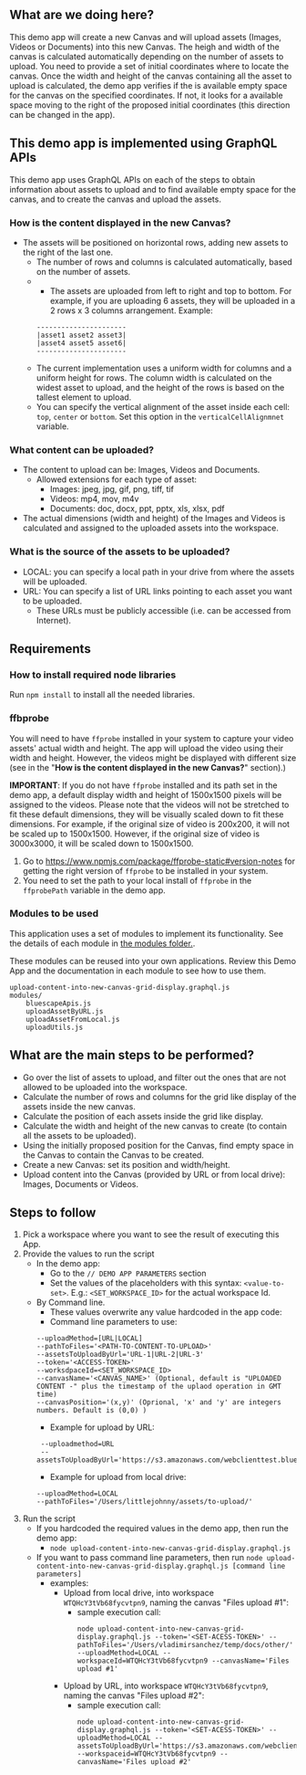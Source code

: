 ## What are we doing here?

This demo app will create a new Canvas and will upload assets (Images, Videos or Documents) into this new Canvas. 
The heigh and width of the canvas is calculated automatically depending on the number of assets to upload. 
You need to provide a set of initial coordinates where to locate the canvas. Once the width and height of the canvas containing all the asset to upload is calculated, the demo app verifies if the is available empty space for the canvas on the specified coordinates. If not, it looks for a available space moving to the right of the proposed initial coordinates (this direction can be changed in the app).

## This demo app is implemented using GraphQL APIs

This demo app uses GraphQL APIs on each of the steps to obtain information about assets to upload and to find available empty space for the canvas, and to create the canvas and upload the assets.

### How is the content displayed in the new Canvas?

- The assets will be positioned on horizontal rows, adding new assets to the right of the last one.
  - The number of rows and columns is calculated automatically, based on the number of assets.
  - - The assets are uploaded from left to right and top to bottom. For example, if you are uploading 6 assets, they will be uploaded in a 2 rows x 3 columns arrangement. Example:
    ```
    ----------------------   
    |asset1 asset2 asset3|
    |asset4 asset5 asset6|
    ----------------------
    ```
  - The current implementation uses a uniform width for columns and a uniform height for rows. The column width is calculated on the widest asset to upload, and the height of the rows is based on the tallest element to upload.
  - You can specify the vertical alignment of the asset inside each cell: `top`, `center` or `bottom`. Set this option in the `verticalCellAlignmnet` variable.

### What content can be uploaded?

- The content to upload can be: Images, Videos and Documents.
  - Allowed extensions for each type of asset:
    - Images: jpeg, jpg, gif, png, tiff, tif
    - Videos: mp4, mov, m4v
    - Documents: doc, docx, ppt, pptx, xls, xlsx, pdf
- The actual dimensions (width and height) of the Images and Videos is calculated and assigned to the uploaded assets into the workspace.

### What is the source of the assets to be uploaded?

- LOCAL: you can specify a local path in your drive from where the assets will be uploaded.
- URL: You can specify a list of URL links pointing to each asset you want to be uploaded.
  - These URLs must be publicly accessible (i.e. can be accessed from Internet).

## Requirements

### How to install required node libraries

Run `npm install` to install all the needed libraries.

### ffbprobe

You will need to have `ffprobe` installed in your system to capture your video assets' actual width and height. The app will upload the video using their width and height. However, the videos might be displayed with different size (see in the "**How is the content displayed in the new Canvas?**" section).)

**IMPORTANT**: If you do not have `ffprobe` installed and its path set in the demo app, a default display width and height of 1500x1500 pixels will be assigned to the videos. Please note that the videos will not be stretched to fit these default dimensions, they will be visually scaled down to fit these dimensions. For example, if the original size of video is 200x200, it will not be scaled up to 1500x1500. However, if the original size of video is 3000x3000, it will be scaled down to 1500x1500.

1. Go to https://www.npmjs.com/package/ffprobe-static#version-notes for getting the right version of `ffprobe` to be installed in your system.
2. You need to set the path to your local install of `ffprobe` in the `ffprobePath` variable in the demo app.

### Modules to be used

This application uses a set of modules to implement its functionality. See the details of each module in [the modules folder.](./modules).

These modules can be reused into your own applications. Review this Demo App and the documentation in each module to see how to use them.

```
upload-content-into-new-canvas-grid-display.graphql.js
modules/
    bluescapeApis.js
    uploadAssetByURL.js
    uploadAssetFromLocal.js
    uploadUtils.js
```

## What are the main steps to be performed?

- Go over the list of assets to upload, and filter out the ones that are not allowed to be uploaded into the workspace.
- Calculate the number of rows and columns for the grid like display of the assets inside the new canvas.
- Calculate the position of each assets inside the grid like display.
- Calculate the width and height of the new canvas to create (to contain all the assets to be uploaded).
- Using the initially proposed position for the Canvas, find empty space in the Canvas to contain the Canvas to be created.
- Create a new Canvas: set its position and width/height.
- Upload content into the Canvas (provided by URL or from local drive): Images, Documents or Videos.

## Steps to follow

1. Pick a workspace where you want to see the result of executing this App.
2. Provide the values to run the script
    - In the demo app:
        - Go to the `// DEMO APP PARAMETERS` section
        - Set the values of the placeholders with this syntax: `<value-to-set>`. E.g.: `<SET_WORKSPACE_ID>` for the actual workspace Id.
    - By Command line. 
        - These values overwrite any value hardcoded in the app code:
        - Command line parameters to use:
        ```
        --uploadMethod=[URL|LOCAL]
        --pathToFiles='<PATH-TO-CONTENT-TO-UPLOAD>'
        --assetsToUploadByUrl='URL-1|URL-2|URL-3' 
        --token='<ACCESS-TOKEN>'
        --worksdpaceId=<SET_WORKSPACE_ID> 
        --canvasName='<CANVAS_NAME>' (Optional, default is "UPLOADED CONTENT -" plus the timestamp of the uplaod operation in GMT time)
        --canvasPosition='(x,y)' (Oprional, 'x' and 'y' are integers numbers. Default is (0,0) )
        ```
        - Example for upload by URL:
        ```
         --uploadmethod=URL
         --assetsToUploadByUrl='https://s3.amazonaws.com/webclienttest.bluescape.com/share/images/landscape.jpg|https://s3.amazonaws.com/webclienttest.bluescape.com/share/images/18.jpg'
        ```
        - Example for upload from local drive:
        ```
        --uploadMethod=LOCAL
        --pathToFiles='/Users/littlejohnny/assets/to-upload/'
        ```
3. Run the script
   - If you hardcoded the required values in the demo app, then run the demo app: 
     - `node upload-content-into-new-canvas-grid-display.graphql.js` 
   - If you want to pass command line parameters, then run `node upload-content-into-new-canvas-grid-display.graphql.js [command line parameters]`
     - examples:
       - Upload from local drive, into workspace `WTQHcY3tVb68fycvtpn9`, naming the canvas "Files upload #1":
         - sample execution call:
            ```
            node upload-content-into-new-canvas-grid-display.graphql.js --token='<SET-ACESS-TOKEN>' --pathToFiles='/Users/vladimirsanchez/temp/docs/other/' --uploadMethod=LOCAL --workspaceId=WTQHcY3tVb68fycvtpn9 --canvasName='Files upload #1'
            ```
       - Upload by URL, into workspace `WTQHcY3tVb68fycvtpn9`, naming the canvas "Files upload #2":
          - sample execution call:
            ```
            node upload-content-into-new-canvas-grid-display.graphql.js --token='<SET-ACESS-TOKEN>' --uploadMethod=LOCAL --assetsToUploadByUrl='https://s3.amazonaws.com/webclienttest.bluescape.com/share/images/landscape.jpg|https://s3.amazonaws.com/webclienttest.bluescape.com/share/images/18.jpg' --workspaceid=WTQHcY3tVb68fycvtpn9 --canvasName='Files upload #2'
            ```


